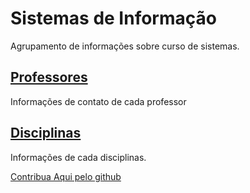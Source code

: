 # Sistemas de Informação
Agrupamento de informações sobre curso de sistemas. 

## [Professores](/teachers.html)
Informações de contato de cada professor

## [Disciplinas](/courses.html)
Informações de cada disciplinas.

[Contribua Aqui pelo github](https://github.com/UNEB-SI/uneb-si.github.io)

